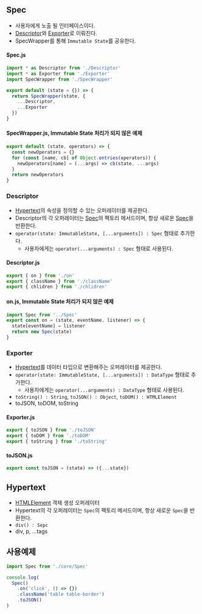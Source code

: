 ## Spec
- 사용자에게 노출 될 인터페이스이다.
- [Descriptor](#descriptor)와 [Exporter](#exporter)로 이뤄진다.
- SpecWrapper를 통해 `Immutable State`를 공유한다.
#### Spec.js
```js
import * as Descriptor from './Descriptor'
import * as Exporter from './Exporter'
import SpecWrapper from './SpecWrapper'

export default (state = {}) => {
  return SpecWrapper(state, {
    ...Descriptor,
    ...Exporter
  })
}
```
#### SpecWrapper.js, Immutable State 처리가 되지 않은 예제
```js
export default (state, operators) => {
  const newOperators = {}
  for (const [name, cb] of Object.entries(operators)) {
    newOperators[name] = (...args) => cb(state, ...args)
  }
  return newOperators
}
```

### Descriptor
- [Hypertext](#hypertext)의 속성을 정의할 수 있는 오퍼레이터를 제공한다.
- Descriptor의 각 오퍼레이터는 [Spec](#spec)의 펙토리 메서드이며, 항상 새로운 [Spec](#spec)을 반환한다.
- `operator(state: ImmutableState, [...arguments]) : Spec` 형태로 추가한다.
  - 사용자에게는 `operator(...arguments) : Spec` 형태로 사용된다.

#### Descriptor.js
```js
export { on } from './on'
export { className } from './className'
export { chlidren } from './chlidren'
```

#### on.js, Immutable State 처리가 되지 않은 예제
```js
import Spec from '../Spec'
export const on = (state, eventName, listener) => {
  state[eventName] = listener
  return new Spec(state)
}
```

### Exporter
- [Hypertext](#hypertext)를 데이터 타입으로 변환해주는 오퍼레이터를 제공한다.
- `operator(state: ImmutableState, [...arguments]) : DataType` 형태로 추가한다.
  - 사용자에게는 `operator(...arguments) : DataType` 형태로 사용된다.
- `toString() : String`, `toJSON() : Object`, `toDOM() : HTMLElement`
- toJSON, toDOM, toString
#### Exporter.js
```js
export { toJSON } from './toJSON'
export { toDOM } from './toDOM'
export { toString } from './toString'
```
#### toJSON.js
```js
export const toJSON = (state) => ({...state})
```

## Hypertext
- [HTMLElement](https://developer.mozilla.org/en-US/docs/Web/API/HTMLElement) 객체 생성 오퍼레이터
- Hypertext의 각 오퍼레이터는 `Spec`의 펙토리 메서드이며, 항상 새로운 `Spec`을 반환한다.
- `div() : Sepc`
- div, p, ...tags

## 사용예제
```js
import Spec from './core/Spec'

console.log(
  Spec()
    .on('click', () => {})
    .className('table table-border')
    .toJSON()
)
```